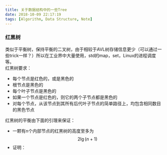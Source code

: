 ```yaml
---
title: 关于数据结构中的一些Tree
date: 2018-10-09 22:17:19
tags: [Algorithm, Data Structure, Note]
---
```


### 红黑树
类似于平衡树，保持平衡的二叉树，由于相较于AVL树存储信息更少（可以通过一些trick一样？）所以在工业界中大量使用，std的map，set，Linux的进程调度等。  
红黑树要求：

- 每个节点是红色的，或是黑色的
- 根节点是黑色的
- 每个叶子节点是黑色的
- 如果一个节点是红色的，则它的两个子节点都是黑色的
- 对每个节点，从该节点到其所有后代叶子节点的简单路径上，均包含相同数目的黑色节点

红黑树的平衡由下面的引理来保证：

- 一颗有n个内部节点的红黑树的高度至多为 $$2\lg(n+1)$$
- 证明：